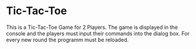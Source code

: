 # Tic-Tac-Toe

This is a Tic-Tac-Toe Game for 2 Players. The game is displayed in the console and the players must input their commands into the dialog box. For every new round the programm must be reloaded.